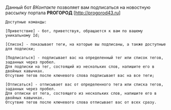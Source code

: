 
Данный бот _ВКонтакте_ позволяет вам подписаться на новостную рассылку портала **PROГОРОД** [<http://progorod43.ru>]
    
    Доступные команды:
                
    [Приветствие] - бот, приветствуя, обращается к вам по вашему уникальному Id;

    [Список] - показывает теги, на которые вы подписаны, а также доступные для подписки;
    
    [Подписаться] - подписывает вас на определенный тег или список тегов, заданных через пробел.
    Для подписки на тег, состоящий из нескольких слов, напишите его в двойных кавычках.
    Отсутвие тегов после ключевого слова подписывает вас на все теги;
    
    [Отписаться] - отписывает вас от определенного тега или списка тегов, заданных через пробел.
    Для отписки от тега, состоящего из нескольких слов, напишите его в двойных кавычках.
    Отсутвие тегов после ключевого слова отписывает вас от всех сразу.